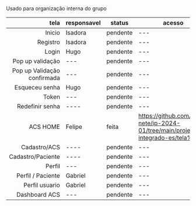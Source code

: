 Usado para organização interna do grupo

| tela | responsavel |status|acesso|
|-----:|-----------|----------|---|
|Inicio|Isadora| pendente|---|
|Registro|Isadora|pendente|---|
|Login| Hugo |pendente|---|
|Pop up validação|---|pendente|---|
|Pop up Validação confirmada|---|pendente|---|
|Esqueceu senha | Hugo |pendente|---|
|Token |---|pendente|---|
|Redefinir senha| ----|pendente|---|
|ACS HOME|Felipe|feita|https://github.com/Coto-nete/ip-2024-01/tree/main/projeto-integrado-es/tela%201|
|Cadastro/ACS |----|pendente|---|
|Cadastro/Paciente|----|pendente|---|
|Perfil|---|pendente|---|
|Perfil / Paciente| Gabriel |pendente|---|
|Perfil usuario| Gabriel |pendente|---|
|Dashboard ACS|---|pendente|---|
 
